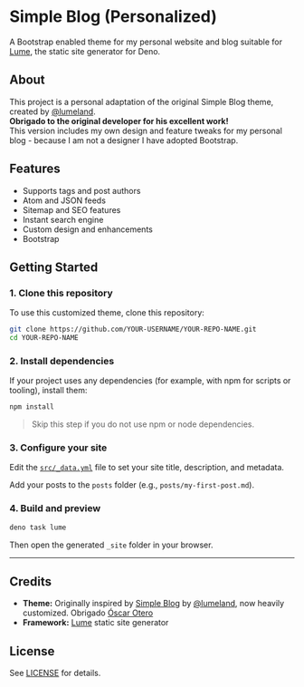 # Simple Blog (Personalized)

A Bootstrap enabled theme for my personal website and blog suitable for [Lume](https://lume.land), the static site generator for Deno.

## About

This project is a personal adaptation of the original Simple Blog theme, created by [@lumeland](https://github.com/lumeland).  
**Obrigado to the original developer for his excellent work!**  
This version includes my own design and feature tweaks for my personal blog - because I am not a designer I have adopted Bootstrap.

## Features

- Supports tags and post authors
- Atom and JSON feeds
- Sitemap and SEO features
- Instant search engine
- Custom design and enhancements
- Bootstrap

## Getting Started

### 1. Clone this repository

To use this customized theme, clone this repository:

```bash
git clone https://github.com/YOUR-USERNAME/YOUR-REPO-NAME.git
cd YOUR-REPO-NAME
```

### 2. Install dependencies

If your project uses any dependencies (for example, with npm for scripts or tooling), install them:

```bash
npm install
```

> Skip this step if you do not use npm or node dependencies.

### 3. Configure your site

Edit the [`src/_data.yml`](./src/_data.yml) file to set your site title, description, and metadata.

Add your posts to the `posts` folder (e.g., `posts/my-first-post.md`).

### 4. Build and preview

```bash
deno task lume
```

Then open the generated `_site` folder in your browser.

---

## Credits

- **Theme:** Originally inspired by [Simple Blog](https://lume.land/theme/simple-blog/) by [@lumeland](https://github.com/lumeland), now heavily customized. Obrigado [Óscar Otero](https://oscarotero.com/)
- **Framework:** [Lume](https://lume.land) static site generator

## License

See [LICENSE](./LICENSE) for details.
